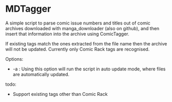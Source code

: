 MDTagger
========

A simple script to parse comic issue numbers and titles out of comic archives downloaded with manga_downloader (also on github), and then insert that information into the archive using ComicTagger.

If existing tags match the ones extracted from the file name then the archive will not be updated. Currently only Comic Rack tags are recognised.

Options:
* -a : Using this option will run the script in auto update mode, where files are automatically updated.

todo:
* Support existing tags other than Comic Rack
